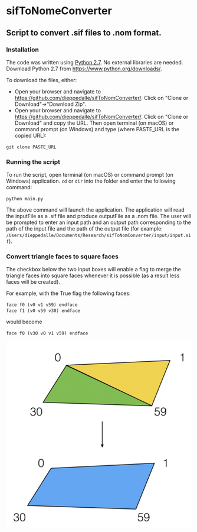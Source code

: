 # sifToNomeConverter
## Script to convert .sif files to .nom format.

### Installation
The code was written using [Python 2.7](https://www.python.org/downloads/). No external libraries are needed. Download Python 2.7 from https://www.python.org/downloads/.

To download the files, either:
* Open your browser and navigate to https://github.com/dieppedalle/sifToNomConverter/. Click on "Clone or Download"->"Download Zip".
* Open your browser and navigate to https://github.com/dieppedalle/sifToNomConverter/. Click on "Clone or Download" and copy the URL. Then open terminal (on macOS) or command prompt (on Windows) and type (where PASTE_URL is the copied URL):
```
git clone PASTE_URL 
```

### Running the script


To run the script, open terminal (on macOS) or command prompt (on Windows) application. ```cd``` or ```dir``` into the folder and enter the following command:
```
python main.py
```
The above command will launch the application. The application will read the inputFile as a .sif file and produce outputFile as a .nom file. The user will be prompted to enter an input path and an output path corresponding to the path of the input file and the path of the output file (for example: ```/Users/dieppedalle/Documents/Research/sifToNomConverter/input/input.sif```).


### Convert triangle faces to square faces
The checkbox below the two input boxes will enable a flag to merge the triangle faces into square faces whenever it is possible (as a result less faces will be created).

For example, with the True flag the following faces:
```
face f0 (v0 v1 v59) endface
face f1 (v0 v59 v30) endface
```
would become
```
face f0 (v30 v0 v1 v59) endface
```
![alt text](images/example.png)
